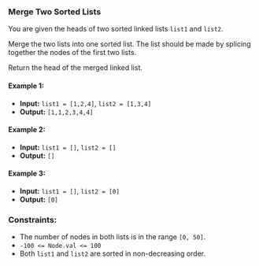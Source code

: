 ### Merge Two Sorted Lists

You are given the heads of two sorted linked lists `list1` and `list2`.

Merge the two lists into one sorted list. The list should be made by splicing together the nodes of the first two lists.

Return the head of the merged linked list.

#### Example 1:
- **Input:** `list1 = [1,2,4]`, `list2 = [1,3,4]`
- **Output:** `[1,1,2,3,4,4]`

#### Example 2:
- **Input:** `list1 = []`, `list2 = []`
- **Output:** `[]`

#### Example 3:
- **Input:** `list1 = []`, `list2 = [0]`
- **Output:** `[0]`

### Constraints:
- The number of nodes in both lists is in the range `[0, 50]`.
- `-100 <= Node.val <= 100`
- Both `list1` and `list2` are sorted in non-decreasing order.